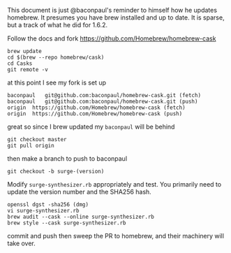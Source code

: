 This document is just @baconpaul's reminder to himself how he updates homebrew. 
It presumes you have brew installed and up to date. It is sparse, but a track of what he did
for 1.6.2.

Follow the docs and fork https://github.com/Homebrew/homebrew-cask 

```
brew update 
cd $(brew --repo homebrew/cask)
cd Casks
git remote -v
```

at this point I see my fork is set up

```
baconpaul	git@github.com:baconpaul/homebrew-cask.git (fetch)
baconpaul	git@github.com:baconpaul/homebrew-cask.git (push)
origin	https://github.com/Homebrew/homebrew-cask (fetch)
origin	https://github.com/Homebrew/homebrew-cask (push)
```

great so since I brew updated my `baconpaul` will be behind

```
git checkout master
git pull origin
```

then make a branch to push to baconpaul

```
git checkout -b surge-(version)
```

Modify `surge-synthesizer.rb` appropriately and test. You primarily need to update the version number and the SHA256 hash.

```
openssl dgst -sha256 (dmg)
vi surge-synthesizer.rb
brew audit --cask --online surge-synthesizer.rb 
brew style --cask surge-synthesizer.rb
```

commit and push then sweep the PR to homebrew, and their machinery will take over.




